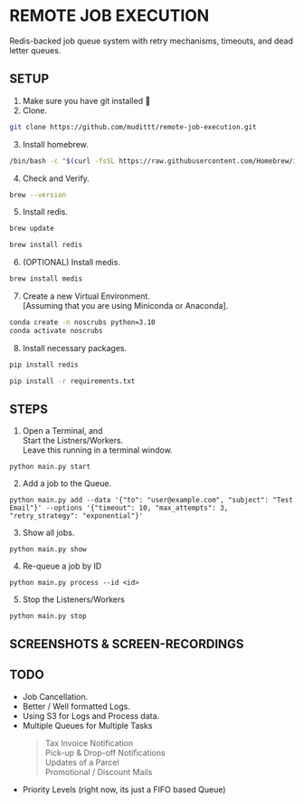 # REMOTE JOB EXECUTION
Redis-backed job queue system with retry mechanisms, timeouts, and dead letter queues. 

## SETUP

1. Make sure you have git installed 🤡
2. Clone.
```bash
git clone https://github.com/mudittt/remote-job-execution.git
```
3. Install homebrew.
```bash
/bin/bash -c "$(curl -fsSL https://raw.githubusercontent.com/Homebrew/install/HEAD/install.sh)"
```

4. Check and Verify.
```bash
brew --version
```
5. Install redis. 
```bash
brew update
```
```bash
brew install redis
```
6. (OPTIONAL) Install medis. 
```bash
brew install medis
```
7. Create a new Virtual Environment. <br/> [Assuming that you are using Miniconda or Anaconda].
```bash
conda create -n noscrubs python=3.10
conda activate noscrubs
```

8. Install necessary packages.
```bash
pip install redis
```
```bash
pip install -r requirements.txt
```


## STEPS
1. Open a Terminal, and <br/> Start the Listners/Workers.<br/> Leave this running in a terminal window. 
```
python main.py start
```
2. Add a job to the Queue.
```
python main.py add --data '{"to": "user@example.com", "subject": "Test Email"}' --options '{"timeout": 10, "max_attempts": 3, "retry_strategy": "exponential"}'
```

3. Show all jobs.
```
python main.py show
```

4. Re-queue a job by ID
```
python main.py process --id <id>
```

5. Stop the Listeners/Workers
```
python main.py stop
```


## SCREENSHOTS & SCREEN-RECORDINGS


## TODO
- Job Cancellation.
- Better / Well formatted Logs. 
- Using S3 for Logs and Process data.
- Multiple Queues for Multiple Tasks <br/> 
    > Tax Invoice Notification <br/>Pick-up & Drop-off Notifications <br/>Updates of a Parcel <br/>Promotional / Discount Mails
- Priority Levels (right now, its just a FIFO based Queue)

